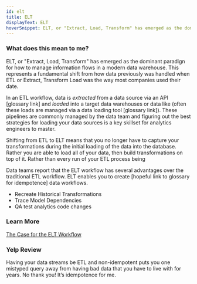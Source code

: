 ```yaml
---
id: elt
title: ELT
displayText: ELT  
hoverSnippet: ELT, or "Extract, Load, Transform" has emerged as the dominant paradign for how to manage information flows in a modern data warehouse. 
---
```


### What does this mean to me?

ELT, or "Extract, Load, Transform" has emerged as the dominant paradign for how to manage information flows in a modern data warehouse. This represents a fundamental shift from how data previously was handled when ETL or Extract, Transform Load was the way most companies used their date. 

In an ETL workflow, data is *extracted* from a data source via an API [glossary link] and *loaded* into a target data warehouses or data like (often these loads are managed via a data loading tool [glossary link]). These pipelines are commonly managed by the data team and figuring out the best strategies for loading your data sources is a key skillset for analytics engineers to master.

Shifting from ETL to ELT means that you no longer have to capture your transformations during the initial loading of the data into the database. Rather you are able to load all of your data, then build transformations on top of it. Rather than every run of your ETL process being 

Data teams report that the ELT workflow has several advantages over the traditional ETL workflow. ELT enables you to create <Term id="idempotent" /> [hopeful link to glossary for idempotence] data workflows.

- Recreate Historical Transformations
- Trace Model Dependencies
- QA test analytics code changes

### Learn More
[The Case for the ELT Workflow](https://www.getdbt.com/analytics-engineering/case-for-elt-workflow/)

### Yelp Review

Having your data streams be ETL and non-idempotent puts you one mistyped query away from having bad data that you have to live with for years. No thank you! It’s idempotence for me.
